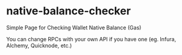 # native-balance-checker
Simple Page for Checking Wallet Native Balance (Gas)

You can change RPCs with your own API if you have one (eg. Infura, Alchemy, Quicknode, etc.)
